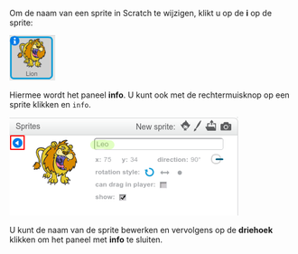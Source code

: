 Om de naam van een sprite in Scratch te wijzigen, klikt u op de **i** op de sprite:

![screenshot](images/rename-info.png)

Hiermee wordt het paneel **info**. U kunt ook met de rechtermuisknop op een sprite klikken en `info`.

![screenshot](images/rename-change.png)

U kunt de naam van de sprite bewerken en vervolgens op de **driehoek** klikken om het paneel met **info** te sluiten.